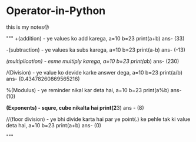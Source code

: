 # Operator-in-Python
this is my  notes😜

"""
+(addition) - ye values ko add karega,
a=10 b=23 print(a+b) ans- (33)

-(subtraction) - ye values ka subs karega,
a=10 b=23 print(a-b) ans- (-13)

*(multiplication) - esme multiply karega,
a=10 b=23 print(a*b) ans- (230)

/(Division) - ye value ko devide karke answer dega,
a=10 b=23 print(a/b) ans- (0.43478260869565216)

%(Modulus) - ye reminder nikal kar deta hai,
a=10 b=23 print(a%b) ans- (10)

**(Exponents) - squre, cube nikalta hai
print(2**3) ans - (8)

//(floor division) - ye bhi divide karta hai par ye point(.) ke pehle tak ki value deta hai,
a=10 b=23 print(a+b) ans- (0)

"""
